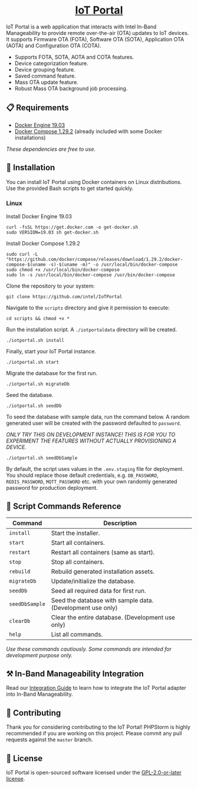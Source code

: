 <h1 align="center">
  <a href="https://github.com/intel/IoTPortal">
    IoT Portal
  </a>
</h1>

IoT Portal is a web application that interacts with Intel In-Band Manageability to provide remote over-the-air (OTA) updates to IoT devices. It supports Firmware OTA (FOTA), Software OTA (SOTA), Application OTA (AOTA) and Configuration OTA (COTA). 

- Supports FOTA, SOTA, AOTA and COTA features.
- Device categorization feature.
- Device grouping feature.
- Saved command feature.
- Mass OTA update feature.
- Robust Mass OTA background job processing.

## 📋 Requirements

- [Docker Engine 19.03](https://docs.docker.com/engine/install/ubuntu/)
- [Docker Compose 1.29.2](https://docs.docker.com/compose/install/) (already included with some Docker installations)

*These dependencies are free to use.*

## 🔧 Installation

You can install IoT Portal using Docker containers on Linux distributions. Use the provided Bash scripts to get started quickly.

### Linux

Install Docker Engine 19.03

```shell
curl -fsSL https://get.docker.com -o get-docker.sh
sudo VERSION=19.03 sh get-docker.sh
```

Install Docker Compose 1.29.2

```shell
sudo curl -L "https://github.com/docker/compose/releases/download/1.29.2/docker-compose-$(uname -s)-$(uname -m)" -o /usr/local/bin/docker-compose
sudo chmod +x /usr/local/bin/docker-compose
sudo ln -s /usr/local/bin/docker-compose /usr/bin/docker-compose
```

Clone the repository to your system:

```shell
git clone https://github.com/intel/IoTPortal
```

Navigate to the `scripts` directory and give it permission to execute:

```shell
cd scripts && chmod +x *
```

Run the installation script. A `./iotportaldata` directory will be created.

```shell
./iotportal.sh install 
```

Finally, start your IoT Portal instance.

```shell
./iotportal.sh start 
```

Migrate the database for the first run.

```shell
./iotportal.sh migrateDb 
```

Seed the database.

```shell
./iotportal.sh seedDb 
```

To seed the database with sample data, run the command below. A random generated user will be created with the password defaulted to `password`.

*ONLY TRY THIS ON DEVELOPMENT INSTANCE! THIS IS FOR YOU TO EXPERIMENT THE FEATURES WITHOUT ACTUALLY PROVISIONING A DEVICE.*

```shell
./iotportal.sh seedDbSample 
```

By default, the script uses values in the `.env.staging` file for deployment. You should replace those default credentials, e.g. `DB_PASSWORD`, `REDIS_PASSWORD`, `MQTT_PASSWORD` etc.  with your own randomly generated password for production deployment.

## 📖 Script Commands Reference

Command | Description
---------------------- | ------------------------------------
`install` | Start the installer.
`start` | Start all containers.
`restart`	| Restart all containers (same as start).
`stop` | Stop all containers.
`rebuild`	| Rebuild generated installation assets.
`migrateDb` | Update/initialize the database.
`seedDb` | Seed all required data for first run.
`seedDbSample` | Seed the database with sample data. (Development use only)
`clearDb` | Clear the entire database. (Development use only)
`help` | List all commands.

*Use these commands cautiously. Some commands are intended for development purpose only.*

## ⚒️ In-Band Manageability Integration

Read our [Integration Guide][inbig] to learn how to integrate the IoT Portal adapter into In-Band Manageability.  

[inbig]: INB_INTEGRATION.md

## 👏 Contributing

Thank you for considering contributing to the IoT Portal! PHPStorm is highly recommended if you are working on this project. Please commit any pull requests against the `master` branch.

## 📄 License

IoT Portal is open-sourced software licensed under the [GPL-2.0-or-later license](https://spdx.org/licenses/GPL-2.0-or-later.html).

